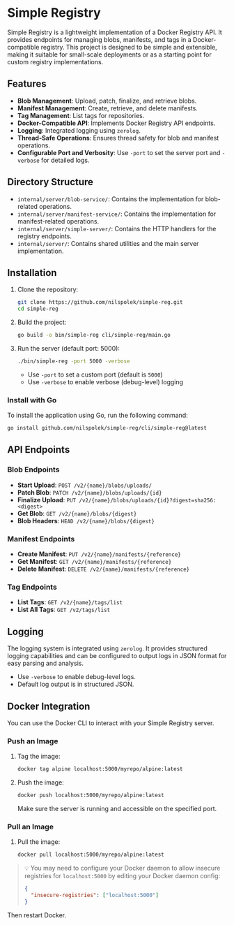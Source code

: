# Simple Registry

Simple Registry is a lightweight implementation of a Docker Registry API. It provides endpoints for managing blobs, manifests, and tags in a Docker-compatible registry. This project is designed to be simple and extensible, making it suitable for small-scale deployments or as a starting point for custom registry implementations.

## Features

* **Blob Management**: Upload, patch, finalize, and retrieve blobs.
* **Manifest Management**: Create, retrieve, and delete manifests.
* **Tag Management**: List tags for repositories.
* **Docker-Compatible API**: Implements Docker Registry API endpoints.
* **Logging**: Integrated logging using `zerolog`.
* **Thread-Safe Operations**: Ensures thread safety for blob and manifest operations.
* **Configurable Port and Verbosity**: Use `-port` to set the server port and `-verbose` for detailed logs.

## Directory Structure

* `internal/server/blob-service/`: Contains the implementation for blob-related operations.
* `internal/server/manifest-service/`: Contains the implementation for manifest-related operations.
* `internal/server/simple-server/`: Contains the HTTP handlers for the registry endpoints.
* `internal/server/`: Contains shared utilities and the main server implementation.

## Installation

1. Clone the repository:

   ```bash
   git clone https://github.com/nilspolek/simple-reg.git
   cd simple-reg
   ```

2. Build the project:

   ```bash
   go build -o bin/simple-reg cli/simple-reg/main.go
   ```

3. Run the server (default port: 5000):

   ```bash
   ./bin/simple-reg -port 5000 -verbose
   ```

   * Use `-port` to set a custom port (default is `5000`)
   * Use `-verbose` to enable verbose (debug-level) logging

### Install with Go

To install the application using Go, run the following command:

```bash
go install github.com/nilspolek/simple-reg/cli/simple-reg@latest
```

## API Endpoints

### Blob Endpoints

* **Start Upload**: `POST /v2/{name}/blobs/uploads/`
* **Patch Blob**: `PATCH /v2/{name}/blobs/uploads/{id}`
* **Finalize Upload**: `PUT /v2/{name}/blobs/uploads/{id}?digest=sha256:<digest>`
* **Get Blob**: `GET /v2/{name}/blobs/{digest}`
* **Blob Headers**: `HEAD /v2/{name}/blobs/{digest}`

### Manifest Endpoints

* **Create Manifest**: `PUT /v2/{name}/manifests/{reference}`
* **Get Manifest**: `GET /v2/{name}/manifests/{reference}`
* **Delete Manifest**: `DELETE /v2/{name}/manifests/{reference}`

### Tag Endpoints

* **List Tags**: `GET /v2/{name}/tags/list`
* **List All Tags**: `GET /v2/tags/list`

## Logging

The logging system is integrated using `zerolog`. It provides structured logging capabilities and can be configured to output logs in JSON format for easy parsing and analysis.

* Use `-verbose` to enable debug-level logs.
* Default log output is in structured JSON.

## Docker Integration

You can use the Docker CLI to interact with your Simple Registry server.

### Push an Image

1. Tag the image:

   ```bash
   docker tag alpine localhost:5000/myrepo/alpine:latest
   ```

2. Push the image:

   ```bash
   docker push localhost:5000/myrepo/alpine:latest
   ```

   Make sure the server is running and accessible on the specified port.

### Pull an Image

1. Pull the image:

   ```bash
   docker pull localhost:5000/myrepo/alpine:latest
   ```

> 💡 You may need to configure your Docker daemon to allow insecure registries for `localhost:5000` by editing your Docker daemon config:
>
> ```json
> {
>   "insecure-registries": ["localhost:5000"]
> }
> ```

Then restart Docker.
